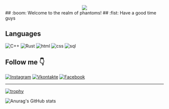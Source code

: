 <div id="header" align="center">
 <img src="https://media.giphy.com/media/v1.Y2lkPTc5MGI3NjExZTk0YzgzNTZlNzg0ZTRhYjU0OTkzOWE3Y2E4MThkZmIzZDljYWY5ZCZjdD1n/VnhqaEcxrjP1Nhy97s/giphy.gif"/>
</div>
## :boom: Welcome to the realm of phantoms! ##
 :fist: Have a good time guys

## Languages
![C++](https://img.shields.io/badge/-C++-090909?style=for-the-badge&logo=C%2b%2b&logoColor=6296CC)
![Rust](https://img.shields.io/badge/-Rust-090909?style=for-the-badge&logo=Rust&logoColor=FF4500)
![html](https://img.shields.io/badge/-html-090909?style=for-the-badge&logo=HTML5&logoColor=FF7F50)
![css](https://img.shields.io/badge/-css-090909?style=for-the-badge&logo=CSS3&logoColor=4169E1)
![sql](https://img.shields.io/badge/-SQL-090909?style=for-the-badge&logo=MySQL&logoColor=E0FFFF)


## Follow me :point_down:
[![Instagram](https://img.shields.io/badge/-Instagram-090909?style=for-the-badge&logo=instagram&logoColor=6E71DB)](https://www.instagram.com/alexeyshpavda)
[![Vkontakte](https://img.shields.io/badge/-Vkontakte-090909?style=for-the-badge&logo=Vk&logoColor=6E71DB)](https://vk.com/aduanite)
[![Facebook](https://img.shields.io/badge/-Facebook-090909?style=for-the-badge&logo=Facebook&logoColor=6E71DB)]()

---


[![trophy](https://github-profile-trophy.vercel.app/?username=ryo-ma)]([https://github.com/ryo-ma/github-profile-trophy](https://instagram.com/aduanite_xrustal?igshid=ZDdkNTZiNTM=))

![Anurag's GitHub stats](https://github-readme-stats.vercel.app/api?username=CrystalPhantom&show_icons=true&theme=radical) 



